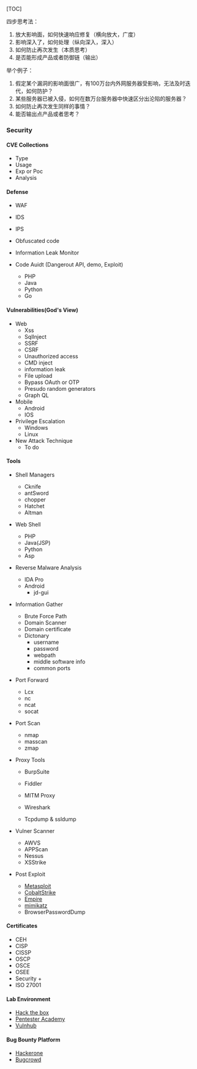 [TOC]

四步思考法：

1. 放大影响面，如何快速响应修复（横向放大，广度）
2. 影响深入了，如何处理（纵向深入，深入）
3. 如何防止再次发生（本质思考）
4. 是否能形成产品或者防御链（输出）

举个例子：

1. 假定某个漏洞的影响面很广，有100万台内外网服务器受影响，无法及时迭代，如何防护？
2. 某些服务器已被入侵，如何在数万台服务器中快速区分出沦陷的服务器？
3. 如何防止再次发生同样的事情？
4. 能否输出点产品或者思考？

### Security

#### CVE Collections

- Type
- Usage
- Exp or Poc
- Analysis

#### Defense

- WAF

- IDS

- IPS

- Obfuscated code

- Information Leak Monitor
- Code Auidt (Dangerout API, demo, Exploit)
  - PHP
  - Java
  - Python
  - Go

#### Vulnerabilities(God's View)

- Web 
  - Xss
  - SqlInject
  - SSRF
  - CSRF
  - Unauthorized access
  - CMD inject
  - information leak
  - File upload
  - Bypass OAuth or OTP 
  - Presudo random generators
  - Graph QL
- Mobile 
  - Android
  - IOS
- Privilege Escalation
  - Windows
  - Linux
- New Attack Technique
  - To do

#### Tools

- Shell Managers
  - Cknife
  - antSword
  - chopper
  - Hatchet
  - Altman
- Web Shell
  - PHP
  - Java(JSP)
  - Python
  - Asp
- Reverse Malware Analysis
  - IDA Pro
  - Android
    - jd-gui
- Information Gather

  - Brute Force Path
  - Domain Scanner
  - Domain certificate
  - Dictonary
    - username
    - password
    - webpath
    - middle software info
    - common ports
- Port Forward
  - Lcx
  - nc
  - ncat
  - socat
- Port Scan
  - nmap
  - masscan
  - zmap
- Proxy Tools
  - BurpSuite

  - Fiddler

  - MITM Proxy

  - Wireshark

  - Tcpdump & ssldump
- Vulner Scanner
  - AWVS
  - APPScan
  - Nessus
  - XSStrike
- Post Exploit
  - [Metasploit](https://www.metasploit.com/)
  - [CobaltStrike](https://www.cobaltstrike.com/)
  - [Empire](http://www.powershellempire.com/)
  - [mimikatz](https://github.com/gentilkiwi/mimikatz)
  - BrowserPasswordDump

#### Certificates

- CEH
- CISP
- CISSP
- OSCP
- OSCE
- OSEE
- Security +
- ISO 27001

#### Lab Environment

- [Hack the box](https://www.hackthebox.eu/)
- [Pentester Academy](https://www.pentesteracademy.com/)
- [Vulnhub](https://www.vulnhub.com/)

#### Bug Bounty Platform

- [Hackerone](http://hackerone.com/)
- [Bugcrowd](https://www.bugcrowd.com/)